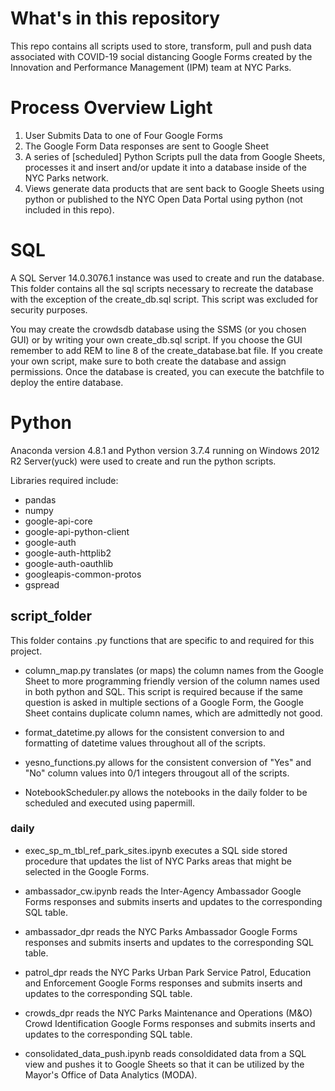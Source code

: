 # What's in this repository
This repo contains all scripts used to store, transform, pull and push data associated with COVID-19 social distancing Google Forms created by the Innovation and Performance Management (IPM) team at NYC Parks.

# Process Overview Light
1. User Submits Data to one of Four Google Forms
2. The Google Form Data responses are sent to Google Sheet
3. A series of [scheduled] Python Scripts pull the data from Google Sheets, processes it and insert and/or update it into a database inside of the NYC Parks network.
4. Views generate data products that are sent back to Google Sheets using python or published to the NYC Open Data Portal using python (not included in this repo).

# SQL
A SQL Server 14.0.3076.1 instance was used to create and run the database. This folder contains all the sql scripts necessary to recreate the database with the exception of the create_db.sql script. This script was excluded for security purposes. 

You may create the crowdsdb database using the SSMS (or you chosen GUI) or by writing your own create_db.sql script. If you choose the GUI remember to add REM to line 8 of the create_database.bat file. If you create your own script, make sure to both create the database and assign permissions. Once the database is created, you can execute the batchfile to deploy the entire database.

# Python
Anaconda version 4.8.1 and Python version 3.7.4 running on Windows 2012 R2 Server(yuck) were used to create and run the python scripts. 

Libraries required include:
- pandas
- numpy
- google-api-core
- google-api-python-client
- google-auth
- google-auth-httplib2
- google-auth-oauthlib
- googleapis-common-protos
- gspread


## script_folder
This folder contains .py functions that are specific to and required for this project.
- column_map.py translates (or maps) the column names from the Google Sheet to more programming friendly version of the column names used in both python and SQL. This script is required because if the same question is asked in multiple sections of a Google Form, the Google Sheet contains duplicate column names, which are admittedly not good.

- format_datetime.py allows for the consistent conversion to and formatting of datetime values throughout all of the scripts.

- yesno_functions.py allows for the consistent conversion of "Yes" and "No" column values into 0/1 integers througout all of the scripts.

- NotebookScheduler.py allows the notebooks in the daily folder to be scheduled and executed using papermill.

### daily
- exec_sp_m_tbl_ref_park_sites.ipynb executes a SQL side stored procedure that updates the list of NYC Parks areas that might be selected in the Google Forms. 

- ambassador_cw.ipynb reads the Inter-Agency Ambassador Google Forms responses and submits inserts and updates to the corresponding SQL table.

- ambassador_dpr reads the NYC Parks Ambassador Google Forms responses and submits inserts and updates to the corresponding SQL table.

- patrol_dpr reads the NYC Parks Urban Park Service Patrol, Education and Enforcement Google Forms responses and submits inserts and updates to the corresponding SQL table.

- crowds_dpr reads the NYC Parks Maintenance and Operations (M&O) Crowd Identification Google Forms responses and submits inserts and updates to the corresponding SQL table.

- consolidated_data_push.ipynb reads consoldidated data from a SQL view and pushes it to Google Sheets so that it can be utilized by the Mayor's Office of Data Analytics (MODA).
